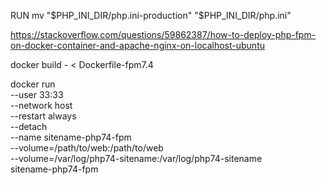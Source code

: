 

RUN mv "$PHP_INI_DIR/php.ini-production" "$PHP_INI_DIR/php.ini"




https://stackoverflow.com/questions/59862387/how-to-deploy-php-fpm-on-docker-container-and-apache-nginx-on-localhost-ubuntu


docker build - < Dockerfile-fpm7.4

docker run \
  --user 33:33 \
  --network host \
  --restart always \
  --detach \
  --name sitename-php74-fpm \
  --volume=/path/to/web:/path/to/web \
  --volume=/var/log/php74-sitename:/var/log/php74-sitename \
  sitename-php74-fpm